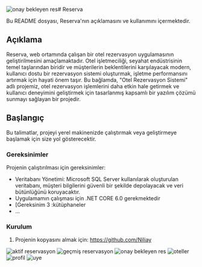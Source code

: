 ![onay bekleyen res](https://github.com/Niliay/Reserva_Proje/assets/147251978/ee0bf4d4-6f14-47df-8dc6-a180e51fa378)# Reserva

Bu README dosyası, Reserva'nın açıklamasını ve kullanımını içermektedir.

## Açıklama

Reserva,  web ortamında çalışan bir otel rezervasyon uygulamasının geliştirilmesini amaçlamaktadır. Otel işletmeciliği, seyahat endüstrisinin temel taşlarından biridir ve müşterilerin beklentilerini karşılayacak modern, kullanıcı dostu bir rezervasyon sistemi oluşturmak, işletme performansını artırmak için hayati önem taşır. Bu bağlamda, "Otel Rezervasyon Sistemi" adlı projemiz, otel rezervasyon işlemlerini daha etkin hale getirmek ve kullanıcı deneyimini geliştirmek için tasarlanmış kapsamlı bir yazılım çözümü sunmayı sağlayan bir projedir.

## Başlangıç

Bu talimatlar, projeyi yerel makinenizde çalıştırmak veya geliştirmeye başlamak için size yol gösterecektir.

### Gereksinimler

Projenin çalıştırılması için gereksinimler:
- Veritabanı Yönetimi: Microsoft SQL Server kullanılarak oluşturulan veritabanı, müşteri bilgilerini güvenli bir şekilde depolayacak ve veri bütünlüğünü koruyacaktır.
- Uygulamamın çalışması için .NET CORE 6.0 gerekmektedir
- [Gereksinim 3 :kütüphaneler
- ...

### Kurulum

1. Projenin kopyasını almak için: https://github.com/Niliay
   

![aktif reservasyon](https://github.com/Niliay/Reserva_Proje/assets/147251978/1d4081cd-eb19-487e-9f0d-7fd258ce0756)
![geçmiş reservasyon](https://github.com/Niliay/Reserva_Proje/assets/147251978/6b7642ba-cc05-4dae-9d42-9bf16562e2ba)
![onay bekleyen res](https://github.com/Niliay/Reserva_Proje/assets/147251978/91bd14b5-6ef1-4aa9-9117-1303182abab3)
![oteller](https://github.com/Niliay/Reserva_Proje/assets/147251978/439ea9a9-c688-4e33-a959-518060c5da12)
![profil](https://github.com/Niliay/Reserva_Proje/assets/147251978/2e262772-a331-4f6d-a72e-8ee809c7a153)
![uye](https://github.com/Niliay/Reserva_Proje/assets/147251978/1450e786-09ef-468d-a6d9-83a39fd7ffbe)





